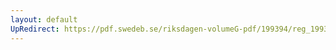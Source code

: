```yaml
---
layout: default
UpRedirect: https://pdf.swedeb.se/riksdagen-volumeG-pdf/199394/reg_199394_AU/reg_199394_AU_0009.pdf
---
```

